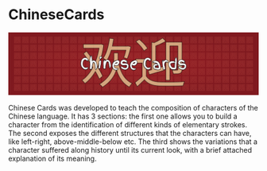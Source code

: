 # ChineseCards

 ![CoverSquance](Cover.png)

Chinese Cards was developed to teach the composition of characters of the Chinese language. It has 3 sections: the first one allows you to build a character from the identification of different kinds of elementary strokes. The second exposes the different structures that the characters can have, like left-right, above-middle-below etc. The third shows the variations that a character suffered along history until its current look, with a brief attached explanation of its meaning.
